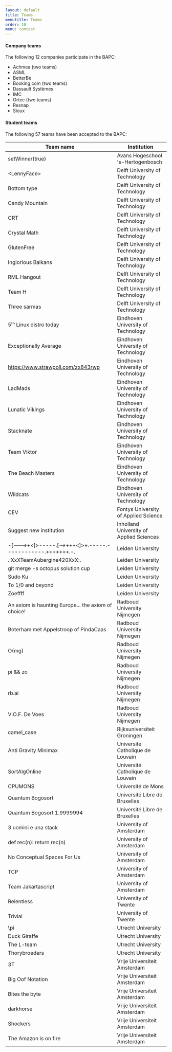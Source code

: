 ```yaml
---
layout: default
title: Teams
menutitle: Teams
order: 10
menu: contest
---
```


#### Company teams
The following 12 companies participate in the BAPC:

* Achmea (two teams)
* ASML
* BetterBe
* Booking.com (two teams)
* Dassault Systèmes
* IMC
* Ortec (two teams)
* Resnap
* Sioux

#### Student teams

The following 57 teams have been accepted to the BAPC:

| Team name                                                 | Institution                              |
|-----------------------------------------------------------|------------------------------------------|
| setWinner(true)                                           | Avans Hogeschool 's-Hertogenbosch        |
| \<LennyFace>                                              | Delft University of Technology           |
| Bottom type                                               | Delft University of Technology           |
| Candy Mountain                                            | Delft University of Technology           |
| CRT                                                       | Delft University of Technology           |
| Crystal Math                                              | Delft University of Technology           |
| GlutenFree                                                | Delft University of Technology           |
| Inglorious Balkans                                        | Delft University of Technology           |
| RML Hangout                                               | Delft University of Technology           |
| Team H                                                    | Delft University of Technology           |
| Three sarmas                                              | Delft University of Technology           |
| 5ᵗʰ Linux distro today                                    | Eindhoven University of Technology       |
| Exceptionally Average                                     | Eindhoven University of Technology       |
| https://www.strawpoll.com/zx843rwp                        | Eindhoven University of Technology       |
| LadMads                                                   | Eindhoven University of Technology       |
| Lunatic Vikings                                           | Eindhoven University of Technology       |
| Stacknate                                                 | Eindhoven University of Technology       |
| Team Viktor                                               | Eindhoven University of Technology       |
| The Beach Masters                                         | Eindhoven University of Technology       |
| Wildcats                                                  | Eindhoven University of Technology       |
| CEV                                                       | Fontys University of Applied Science     |
| Suggest new institution                                   | Inholland University of Applied Sciences |
| -[--->+<]>-----.[-->+++<]>+.-----.------------.+++++++.-. | Leiden University                        |
| .:XxXTeamAubergine420XxX:.                                | Leiden University                        |
| git merge -s octopus solution cup                         | Leiden University                        |
| Sudo Ku                                                   | Leiden University                        |
| To 1/0 and beyond                                         | Leiden University                        |
| Zoeffff                                                   | Leiden University                        |
| An axiom is haunting Europe... the axiom of choice!       | Radboud University Nijmegen              |
| Boterham met Appelstroop of PindaCaas                     | Radboud University Nijmegen              |
| O(mg)                                                     | Radboud University Nijmegen              |
| pi && zo                                                  | Radboud University Nijmegen              |
| rb.ai                                                     | Radboud University Nijmegen              |
| V.O.F. De Voes                                            | Radboud University Nijmegen              |
| camel_case                                                | Rijksuniversiteit Groningen              |
| Anti Gravity Minimax                                      | Université Catholique de Louvain         |
| SortAlgOnline                                             | Université Catholique de Louvain         |
| CPUMONS                                                   | Université de Mons                       |
| Quantum Bogosort                                          | Université Libre de Bruxelles            |
| Quantum Bogosort 1.9999994                                | Université Libre de Bruxelles            |
| 3 uomini e una stack                                      | University of Amsterdam                  |
| def rec(n): return rec(n)                                 | University of Amsterdam                  |
| No Conceptual Spaces For Us                               | University of Amsterdam                  |
| TCP                                                       | University of Amsterdam                  |
| Team Jakartascript                                        | University of Amsterdam                  |
| Relentless                                                | University of Twente                     |
| Trivial                                                   | University of Twente                     |
| \pi                                                       | Utrecht University                       |
| Duck Giraffe                                              | Utrecht University                       |
| The L-team                                                | Utrecht University                       |
| Thorybroeders                                             | Utrecht University                       |
| 3T                                                        | Vrije Universiteit Amsterdam             |
| Big Oof Notation                                          | Vrije Universiteit Amsterdam             |
| Bites the byte                                            | Vrije Universiteit Amsterdam             |
| darkhorse                                                 | Vrije Universiteit Amsterdam             |
| Shockers                                                  | Vrije Universiteit Amsterdam             |
| The Amazon is on fire                                     | Vrije Universiteit Amsterdam             |